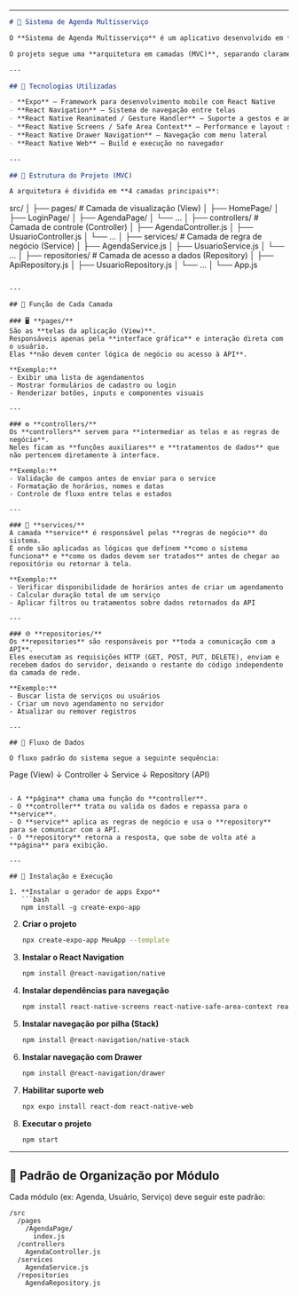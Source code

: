 ﻿
---

```markdown
# 🧩 Sistema de Agenda Multisserviço

O **Sistema de Agenda Multisserviço** é um aplicativo desenvolvido em **React Native (com Expo)** que tem como objetivo permitir o **agendamento, controle e gerenciamento de múltiplos serviços** — como barbearias, clínicas, oficinas, academias e outros tipos de negócio.

O projeto segue uma **arquitetura em camadas (MVC)**, separando claramente as responsabilidades entre **interface**, **lógica de controle**, **regras de negócio** e **comunicação com APIs**.

---

## 🚀 Tecnologias Utilizadas

- **Expo** — Framework para desenvolvimento mobile com React Native  
- **React Navigation** — Sistema de navegação entre telas  
- **React Native Reanimated / Gesture Handler** — Suporte a gestos e animações  
- **React Native Screens / Safe Area Context** — Performance e layout seguro  
- **React Native Drawer Navigation** — Navegação com menu lateral  
- **React Native Web** — Build e execução no navegador  

---

## 🧱 Estrutura do Projeto (MVC)

A arquitetura é dividida em **4 camadas principais**:

```

src/
│
├── pages/               # Camada de visualização (View)
│   ├── HomePage/
│   ├── LoginPage/
│   ├── AgendaPage/
│   └── ...
│
├── controllers/         # Camada de controle (Controller)
│   ├── AgendaController.js
│   ├── UsuarioController.js
│   └── ...
│
├── services/            # Camada de regra de negócio (Service)
│   ├── AgendaService.js
│   ├── UsuarioService.js
│   └── ...
│
├── repositories/        # Camada de acesso a dados (Repository)
│   ├── ApiRepository.js
│   ├── UsuarioRepository.js
│   └── ...
│
└── App.js

```

---

## 📘 Função de Cada Camada

### 🖥️ **pages/**
São as **telas da aplicação (View)**.  
Responsáveis apenas pela **interface gráfica** e interação direta com o usuário.  
Elas **não devem conter lógica de negócio ou acesso à API**.

**Exemplo:**  
- Exibir uma lista de agendamentos  
- Mostrar formulários de cadastro ou login  
- Renderizar botões, inputs e componentes visuais  

---

### ⚙️ **controllers/**
Os **controllers** servem para **intermediar as telas e as regras de negócio**.  
Neles ficam as **funções auxiliares** e **tratamentos de dados** que não pertencem diretamente à interface.

**Exemplo:**  
- Validação de campos antes de enviar para o service  
- Formatação de horários, nomes e datas  
- Controle de fluxo entre telas e estados  

---

### 🧩 **services/**
A camada **service** é responsável pelas **regras de negócio** do sistema.  
É onde são aplicadas as lógicas que definem **como o sistema funciona** e **como os dados devem ser tratados** antes de chegar ao repositório ou retornar à tela.

**Exemplo:**  
- Verificar disponibilidade de horários antes de criar um agendamento  
- Calcular duração total de um serviço  
- Aplicar filtros ou tratamentos sobre dados retornados da API  

---

### 🌐 **repositories/**
Os **repositories** são responsáveis por **toda a comunicação com a API**.  
Eles executam as requisições HTTP (GET, POST, PUT, DELETE), enviam e recebem dados do servidor, deixando o restante do código independente da camada de rede.

**Exemplo:**  
- Buscar lista de serviços ou usuários  
- Criar um novo agendamento no servidor  
- Atualizar ou remover registros  

---

## 🔁 Fluxo de Dados

O fluxo padrão do sistema segue a seguinte sequência:

```

Page (View)
↓
Controller
↓
Service
↓
Repository (API)

````

- A **página** chama uma função do **controller**.  
- O **controller** trata ou valida os dados e repassa para o **service**.  
- O **service** aplica as regras de negócio e usa o **repository** para se comunicar com a API.  
- O **repository** retorna a resposta, que sobe de volta até a **página** para exibição.

---

## 🧭 Instalação e Execução

1. **Instalar o gerador de apps Expo**
   ```bash
   npm install -g create-expo-app
````

2. **Criar o projeto**

   ```bash
   npx create-expo-app MeuApp --template
   ```

3. **Instalar o React Navigation**

   ```bash
   npm install @react-navigation/native
   ```

4. **Instalar dependências para navegação**

   ```bash
   npm install react-native-screens react-native-safe-area-context react-native-gesture-handler react-native-reanimated react-native-get-random-values
   ```

5. **Instalar navegação por pilha (Stack)**

   ```bash
   npm install @react-navigation/native-stack
   ```

6. **Instalar navegação com Drawer**

   ```bash
   npm install @react-navigation/drawer
   ```

7. **Habilitar suporte web**

   ```bash
   npx expo install react-dom react-native-web
   ```

8. **Executar o projeto**

   ```bash
   npm start
   ```

---

## 📄 Padrão de Organização por Módulo

Cada módulo (ex: Agenda, Usuário, Serviço) deve seguir este padrão:

```
/src
  /pages
    /AgendaPage/
      index.js
  /controllers
    AgendaController.js
  /services
    AgendaService.js
  /repositories
    AgendaRepository.js
```
